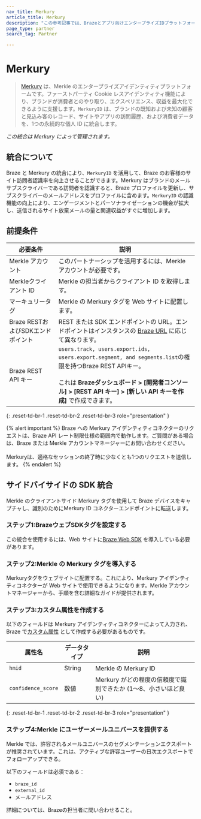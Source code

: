 ```yaml
---
nav_title: Merkury
article_title: Merkury
description: "この参考記事では、Brazeとアプリ向けエンタープライズIDプラットフォームであるMerkuryのパートナーシップについて概説している。Brazeの顧客は、`MerkuryID`を活用してサイト訪問者の認識率を高めることができる。"
page_type: partner
search_tag: Partner

---
```


# Merkury

> [Merkury](https://merkury.merkleinc.com/) は、Merkle のエンタープライズアイデンティティプラットフォームです。ファーストパーティ Cookie レスアイデンティティ機能により、ブランドが消費者とのやり取り、エクスペリエンス、収益を最大化できるように支援します。`MerkuryID` は、ブランドの既知および未知の顧客と見込み客のレコード、サイトやアプリの訪問履歴、および消費者データを、1つの永続的な個人 ID に統合します。

_この統合は Merkury によって管理されます。_

## 統合について

Braze と Merkury の統合により、`MerkuryID` を活用して、Braze のお客様のサイト訪問者認識率を向上させることができます。Merkury はブランドのメールサブスクライバーである訪問者を認識すると、Braze プロファイルを更新し、サブスクライバーのメールアドレスをプロファイルに含めます。`MerkuryID` の認識機能の向上により、エンゲージメントとパーソナライゼーションの機会が拡大し、送信されるサイト放棄メールの量と関連収益がすぐに増加します。 

## 前提条件

| 必要条件 | 説明 |
| --- | --- |
| Merkle アカウント | このパートナーシップを活用するには、Merkle アカウントが必要です。 |
| Merkleクライアント ID | Merkle の担当者からクライアント ID を取得します。 |
| マーキュリータグ | Merkle の Merkury タグを Web サイトに配置します。 |
| Braze RESTおよびSDKエンドポイント | REST または SDK エンドポイントの URL。エンドポイントはインスタンスの [Braze URL]({{site.baseurl}}/api/basics/#endpoints) に応じて異なります。 |
| Braze REST API キー | `users.track, users.export.ids, users.export.segment, and segments.list`の権限を持つBraze REST APIキー。<br><br>これは **Brazeダッシュボード > [開発者コンソール] > [REST API キー] > [新しい API キーを作成]** で作成できます。 |
{: .reset-td-br-1 .reset-td-br-2 .reset-td-br-3 role="presentation" }

{% alert important %}
Braze への Merkury アイデンティティコネクターのリクエストは、Braze API レート制限仕様の範囲内で動作します。ご質問がある場合は、Braze または Merkle アカウントマネージャーにお問い合わせください。<br><br>Merkuryは、適格なセッションの終了時に少なくとも1つのリクエストを送信します。
{% endalert %}

## サイドバイサイドの SDK 統合

Merkle のクライアントサイド Merkury タグを使用して Braze デバイスをキャプチャし、識別のためにMerkury ID コネクターエンドポイントに転送します。

### ステップ1:BrazeウェブSDKタグを設定する

この統合を使用するには、Web サイトに[Braze Web SDK]({{site.baseurl}}/developer_guide/platform_integration_guides/web/initial_sdk_setup/#install-gtm) を導入している必要があります。

### ステップ2:Merkle の Merkury タグを導入する

Merkuryタグをウェブサイトに配置する。これにより、Merkury アイデンティティコネクターが Web サイトで使用できるようになります。Merkle アカウントマネージャーから、手順を含む詳細なガイドが提供されます。

### ステップ3:カスタム属性を作成する

以下のフィールドは Merkury アイデンティティコネクターによって入力され、Braze で[カスタム属性]({{site.baseurl}}/user_guide/data_and_analytics/custom_data/custom_attributes#custom-attributes) として作成する必要があるものです。

| 属性名 | データタイプ | 説明 |
| --- | --- | --- |
| `hmid` | String | Merkle の Merkury ID |
| `confidence_score` | 数値 | Merkury がどの程度の信頼度で識別できたか (1～8、小さいほど良い) |
{: .reset-td-br-1 .reset-td-br-2 .reset-td-br-3 role="presentation" }

### ステップ4:Merkle にユーザーメールユニバースを提供する

Merkle では、許容されるメールユニバースのセグメンテーションエクスポートが推奨されています。これは、アクティブな許容ユーザーの日次エクスポートでフォローアップできる。

以下のフィールドは必須である：

- `braze_id`
- `external_id`
- メールアドレス

詳細については、Brazeの担当者に問い合わせること。

